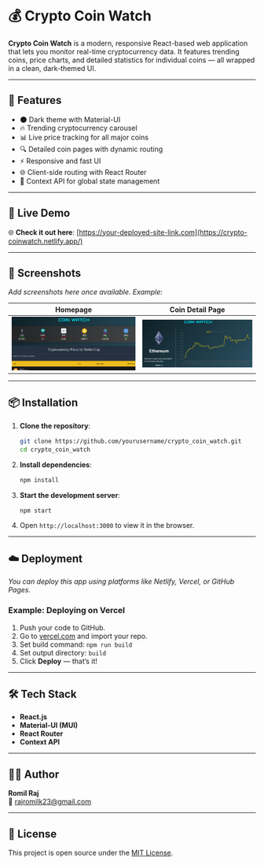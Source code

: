 # 💰 Crypto Coin Watch

**Crypto Coin Watch** is a modern, responsive React-based web application that lets you monitor real-time cryptocurrency data. It features trending coins, price charts, and detailed statistics for individual coins — all wrapped in a clean, dark-themed UI.

---

## 🚀 Features

- 🌑 Dark theme with Material-UI
- 🔥 Trending cryptocurrency carousel
- 📊 Live price tracking for all major coins
- 🔍 Detailed coin pages with dynamic routing
- ⚡ Responsive and fast UI
- 🌐 Client-side routing with React Router
- 🧠 Context API for global state management

---

## 🔗 Live Demo

🌐 **Check it out here**: [https://your-deployed-site-link.com](https://crypto-coinwatch.netlify.app/)  


---

## 📸 Screenshots

_Add screenshots here once available. Example:_

| Homepage                          | Coin Detail Page                      |
|----------------------------------|----------------------------------------|
| ![Home](readme-assets/coin-page1.png)    | ![Details](readme-assets/coin-page2.png)   |

---

## 📦 Installation

1. **Clone the repository**:

   ```bash
   git clone https://github.com/yourusername/crypto_coin_watch.git
   cd crypto_coin_watch
   ```

2. **Install dependencies**:

   ```bash
   npm install
   ```

3. **Start the development server**:

   ```bash
   npm start
   ```

4. Open `http://localhost:3000` to view it in the browser.

---

## ☁️ Deployment

_You can deploy this app using platforms like Netlify, Vercel, or GitHub Pages._

### Example: Deploying on Vercel

1. Push your code to GitHub.
2. Go to [vercel.com](https://vercel.com) and import your repo.
3. Set build command: `npm run build`
4. Set output directory: `build`
5. Click **Deploy** — that’s it!

---

## 🛠️ Tech Stack

- **React.js**
- **Material-UI (MUI)**
- **React Router**
- **Context API**

---

## 👨‍💻 Author

**Romil Raj**  
📧 [rajromilk23@gmail.com](mailto:rajromilk23@gmail.com)

---

## 📄 License

This project is open source under the [MIT License](LICENSE).
